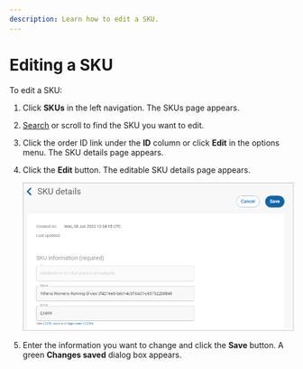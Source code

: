 ```yaml
---
description: Learn how to edit a SKU.
---
```


# Editing a SKU

To edit a SKU:

1. Click **SKUs** in the left navigation. The SKUs page appears.
2. [Search](searching-for-skus.md) or scroll to find the SKU you want to edit.
3. Click the order ID link under the **ID** column or click **Edit** in the options menu. The SKU details page appears.
4.  Click the **Edit** button. The editable SKU details page appears.

    <img src="../../../../.gitbook/assets/EditSKU.png" alt="" data-size="original">
5. Enter the information you want to change and click the **Save** button. A green **Changes saved** dialog box appears.
